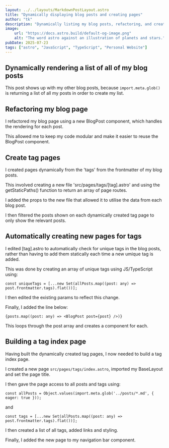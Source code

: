 ```yaml
---
layout: ../../layouts/MarkdownPostLayout.astro
title: "Dynamically displaying blog posts and creating pages"
author: "tk"
description: "Dynamically listing my blog posts, refactoring, and creating pages dynamically from blog post tags"
image:
    url: "https://docs.astro.build/default-og-image.png"
    alt: "The word astro against an illustration of planets and stars."
pubDate: 2025-07-23
tags: ["astro", "JavaScript", "TypeScript", "Personal Website"]
---
```

## Dynamically rendering a list of all of my blog posts
This post shows up with my other blog posts, because `import.meta.glob()` is returning a list of all my posts in order to create my list.

## Refactoring my blog page
I refactored my blog page using a new BlogPost component, which handles the rendering for each post.

This allowed me to keep my code modular and make it easier to reuse the BlogPost component.

## Create tag pages
I created pages dynamically from the 'tags' from the frontmatter of my blog posts. 

This involved creating a new file 'src/pages/tags/[tag].astro' and using the getStaticPaths() function to return an array of page routes.

I added the props to the new file that allowed it to utilise the data from each blog post.

I then filtered the posts shown on each dynamically created tag page to only show the relevant posts.

## Automatically creating new pages for tags
I edited [tag].astro to automatically check for unique tags in the blog posts, rather than having to add them statically each time a new umique tag is added.

This was done by creating an array of unique tags using JS/TypeScript using:

`const uniqueTags = [...new Set(allPosts.map((post: any) => post.frontmatter.tags).flat())];`

I then edited the existing params to reflect this change.

Finally, I added the line below:

`{posts.map((post: any) => <BlogPost post={post} />)}`

This loops through the post array and creates a <BlogPost /> component for each.

## Building a tag index page
Having built the dynamically created tag pages, I now needed to build a tag index page.

I created a new page `src/pages/tags/index.astro`, imported my BaseLayout and set the page title.

I then gave the page access to all posts and tags using:

`const allPosts = Object.values(import.meta.glob('../posts/*.md', { eager: true }));`

and 

`const tags = [...new Set(allPosts.map((post: any) => post.frontmatter.tags).flat())];`

I then created a list of all tags, added links and styling.

Finally, I added the new page to my navigation bar component.